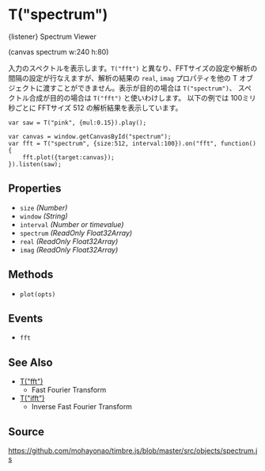 T("spectrum")
=============
{listener} Spectrum Viewer

(canvas spectrum w:240 h:80)

入力のスペクトルを表示します。`T("fft")` と異なり、FFTサイズの設定や解析の間隔の設定が行なえますが、解析の結果の `real`, `imag` プロパティを他の T オブジェクトに渡すことができません。表示が目的の場合は `T("spectrum")`、 スペクトル合成が目的の場合は `T("fft")` と使いわけします。
以下の例では 100ミリ秒ごとに FFTサイズ 512 の解析結果を表示しています。

```timbre
var saw = T("pink", {mul:0.15}).play();

var canvas = window.getCanvasById("spectrum");
var fft = T("spectrum", {size:512, interval:100}).on("fft", function() {
    fft.plot({target:canvas});
}).listen(saw);
```

## Properties ##
- `size` _(Number)_
- `window` _(String)_
- `interval` _(Number or timevalue)_
- `spectrum` _(ReadOnly Float32Array)_
- `real` _(ReadOnly Float32Array)_
- `imag` _(ReadOnly Float32Array)_

## Methods ##
- `plot(opts)`

## Events ##
- `fft`

## See Also ##
- [T("fft")](./fft.html)
  - Fast Fourier Transform
- [T("ifft")](./ifft.html)
  - Inverse Fast Fourier Transform

## Source ##
https://github.com/mohayonao/timbre.js/blob/master/src/objects/spectrum.js
